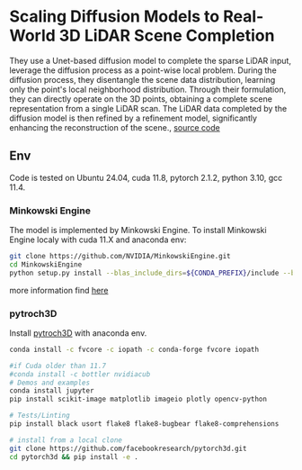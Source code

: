 # Scaling Diffusion Models to Real-World 3D LiDAR Scene Completion

They use a Unet-based diffusion model to complete the sparse LiDAR input, leverage the diffusion process as a point-wise local problem. During the diffusion process, they disentangle the scene data distribution, learning only the point's local neighborhood distribution. Through their formulation, they can directly operate on the 3D points, obtaining a complete scene representation from a single LiDAR scan. The LiDAR data completed by the diffusion model is then refined by a refinement model, significantly enhancing the reconstruction of the scene., [source code](https://github.com/PRBonn/LiDiff?tab=readme-ov-file)

## Env
Code is tested on Ubuntu 24.04, cuda 11.8, pytorch 2.1.2, python 3.10, gcc 11.4.

### Minkowski Engine
The model is implemented by Minkowski Engine.
To install Minkowski Engine localy with cuda 11.X and anaconda env:
```bash
git clone https://github.com/NVIDIA/MinkowskiEngine.git
cd MinkowskiEngine
python setup.py install --blas_include_dirs=${CONDA_PREFIX}/include --blas=openblas
```
more information find [here](https://github.com/NVIDIA/MinkowskiEngine#anaconda)

### pytroch3D
Install [pytroch3D](https://github.com/facebookresearch/pytorch3d/blob/main/INSTALL.md) with anaconda env.
```bash
conda install -c fvcore -c iopath -c conda-forge fvcore iopath

#if Cuda older than 11.7
#conda install -c bottler nvidiacub 
# Demos and examples
conda install jupyter
pip install scikit-image matplotlib imageio plotly opencv-python

# Tests/Linting
pip install black usort flake8 flake8-bugbear flake8-comprehensions

# install from a local clone
git clone https://github.com/facebookresearch/pytorch3d.git
cd pytorch3d && pip install -e .
```